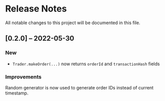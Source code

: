 # Release Notes

All notable changes to this project will be documented in this file.

## [0.2.0] – 2022-05-30

### New

- `Trader.makeOrder(...)` now returns `orderId` and `transactionHash` fields

### Improvements

Random generator is now used to generate order IDs instead of current timestamp. 
